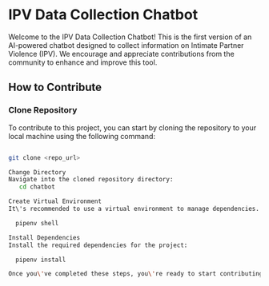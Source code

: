 # IPV Data Collection Chatbot

Welcome to the IPV Data Collection Chatbot! This is the first version of an AI-powered chatbot designed to collect information on Intimate Partner Violence (IPV). We encourage and appreciate contributions from the community to enhance and improve this tool.

## How to Contribute

### Clone Repository

To contribute to this project, you can start by cloning the repository to your local machine using the following command:

```bash

git clone <repo_url>

Change Directory
Navigate into the cloned repository directory:
   cd chatbot

Create Virtual Environment
It\'s recommended to use a virtual environment to manage dependencies. You can create a new virtual environment using Pipenv:

  pipenv shell

Install Dependencies
Install the required dependencies for the project:

  pipenv install

Once you\'ve completed these steps, you\'re ready to start contributing to the IPV Data Collection Chatbot! Happy contributing!
```
